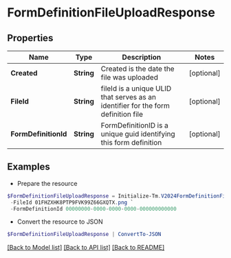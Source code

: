 # FormDefinitionFileUploadResponse
## Properties

Name | Type | Description | Notes
------------ | ------------- | ------------- | -------------
**Created** | **String** | Created is the date the file was uploaded | [optional] 
**FileId** | **String** | fileId is a unique ULID that serves as an identifier for the form definition file | [optional] 
**FormDefinitionId** | **String** | FormDefinitionID is a unique guid identifying this form definition | [optional] 

## Examples

- Prepare the resource
```powershell
$FormDefinitionFileUploadResponse = Initialize-Tm.V2024FormDefinitionFileUploadResponse  -Created 2023-07-12T20:14:57.74486Z `
 -FileId 01FHZXHK8PTP9FVK99Z66GXQTX.png `
 -FormDefinitionId 00000000-0000-0000-0000-000000000000
```

- Convert the resource to JSON
```powershell
$FormDefinitionFileUploadResponse | ConvertTo-JSON
```

[[Back to Model list]](../README.md#documentation-for-models) [[Back to API list]](../README.md#documentation-for-api-endpoints) [[Back to README]](../README.md)

